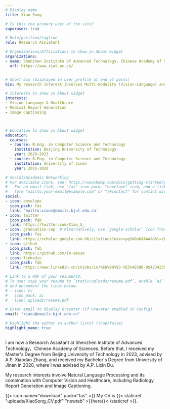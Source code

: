 ```yaml
---
# Display name
title: Xiao Song

# Is this the primary user of the site?
superuser: true

# Role/position/tagline
role: Research Assiatant

# Organizations/Affiliations to show in About widget
organizations:
- name: Shenzhen Institute of Advanced Technology, Chinese Academy of Sciences
  url: https://www.siat.ac.cn/


# Short bio (displayed in user profile at end of posts)
bio: My research interest involves Multi-modality (Vision-Language) and its combination with Healthcare, including Radiology Report Generation, Image Captioning, etc.

# Interests to show in About widget
interests:
- Vision-Language & Healthcare
- Medical Report Generation
- Image Captioning



# Education to show in About widget
education:
  courses:
  - course: M.Eng. in Computer Science and Technology
    institution: Beijing University of Technology
    year: 2020-2023
  - course: B.Eng. in Computer Science and Technology
    institution: University of Jinan
    year: 2016-2020

# Social/Academic Networking
# For available icons, see: https://wowchemy.com/docs/getting-started/page-builder/#icons
#   For an email link, use "fas" icon pack, "envelope" icon, and a link in the
#   form "mailto:your-email@example.com" or "/#contact" for contact widget.
social:
- icon: envelope
  icon_pack: fas
  link: 'mailto:xiaos@emails.bjut.edu.cn'
- icon: twitter
  icon_pack: fab
  link: https://twitter.com/Xiao_S_
- icon: graduation-cap  # Alternatively, use `google-scholar` icon from `ai` icon pack
  icon_pack: fas
  link: https://scholar.google.com.hk/citations?user=pgSA0u8AAAAJ&hl=zh-CN&authuser=1
- icon: github
  icon_pack: fab
  link: https://github.com/im-smuze
- icon: linkedin
  icon_pack: fab
  link: https://www.linkedin.cn/injobs/in/%E6%99%93-%E5%AE%8B-054234235

# Link to a PDF of your resume/CV.
# To use: copy your resume to `static/uploads/resume.pdf`, enable `ai` icons in `params.toml`, 
# and uncomment the lines below.
# - icon: cv
#   icon_pack: ai
#   link: uploads/resume.pdf

# Enter email to display Gravatar (if Gravatar enabled in Config)
email: "xiaos@emails.bjut.edu.cn"

# Highlight the author in author lists? (true/false)
highlight_name: true
---
```


I am now a Research Assistant at Shenzhen Institute of Advanced Technology，Chinese Academy of Sciences.
Before that, I received my Master's Degree from Beijing University of Technology in 2023, advised by A.P. Xiaodan Zhang, and received my Bachelor's Degree from University of Jinan in 2020, where I was advised by A.P. Lixin Du. 

My research interests involve Natural Language Processing and its combination with Computer Vision and Healthcare, including Radiology Report Generation and Image Captioning.

{{< icon name="download" pack="fas" >}} My CV is {{< staticref "uploads/XiaoSong_CV.pdf" "newtab" >}}here{{< /staticref >}}.

